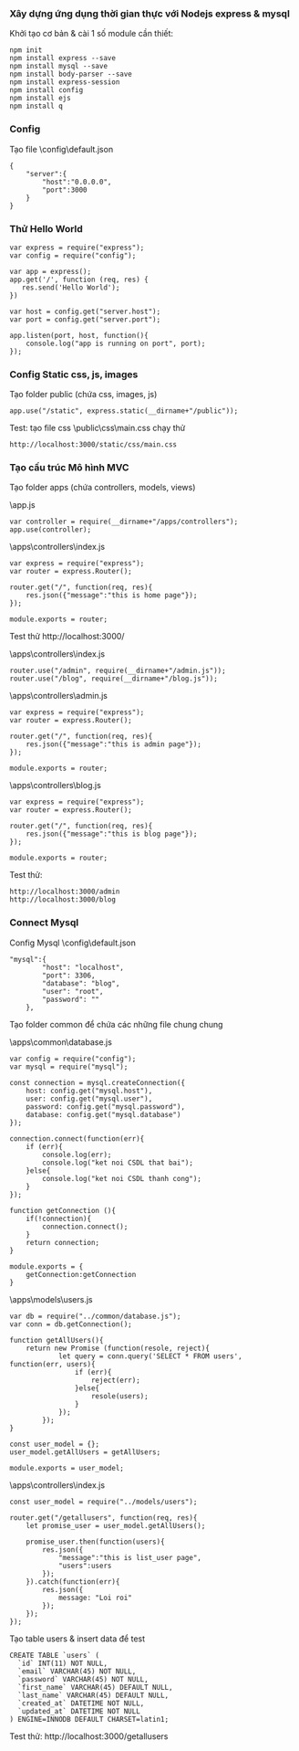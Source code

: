 ### Xây dựng ứng dụng thời gian thực với Nodejs express & mysql
Khởi tạo cơ bản & cài 1 số module cần thiết:
```
npm init
npm install express --save
npm install mysql --save
npm install body-parser --save
npm install express-session
npm install config
npm install ejs
npm install q
```

### Config
Tạo file \config\default.json
```
{
	"server":{
		"host":"0.0.0.0",
		"port":3000
	}
}
```

### Thử Hello World
```
var express = require("express");
var config = require("config");

var app = express();
app.get('/', function (req, res) {
   res.send('Hello World');
})

var host = config.get("server.host");
var port = config.get("server.port");

app.listen(port, host, function(){
	console.log("app is running on port", port);
});
```

### Config Static css, js, images
Tạo folder public (chứa css, images, js)
```
app.use("/static", express.static(__dirname+"/public"));
```

Test: tạo file css \public\css\main.css chạy thử
```
http://localhost:3000/static/css/main.css
```

### Tạo cấu trúc Mô hình MVC
Tạo folder apps (chứa controllers, models, views)

\app.js
```
var controller = require(__dirname+"/apps/controllers"); 
app.use(controller);
```

\apps\controllers\index.js
```
var express = require("express");
var router = express.Router();

router.get("/", function(req, res){
	res.json({"message":"this is home page"});
});

module.exports = router;
```

Test thử http://localhost:3000/

\apps\controllers\index.js
```
router.use("/admin", require(__dirname+"/admin.js"));
router.use("/blog", require(__dirname+"/blog.js"));
```

\apps\controllers\admin.js
```
var express = require("express");
var router = express.Router();

router.get("/", function(req, res){
	res.json({"message":"this is admin page"});
});

module.exports = router;
```

\apps\controllers\blog.js
```
var express = require("express");
var router = express.Router();

router.get("/", function(req, res){
	res.json({"message":"this is blog page"});
});

module.exports = router;
```

Test thử:
```
http://localhost:3000/admin
http://localhost:3000/blog
```

### Connect Mysql
Config Mysql
\config\default.json
```
"mysql":{
		"host": "localhost",
		"port": 3306,
		"database": "blog",
		"user": "root",
		"password": ""
	},
```

Tạo folder common để chứa các những file chung chung

\apps\common\database.js
```
var config = require("config");
var mysql = require("mysql");

const connection = mysql.createConnection({
	host: config.get("mysql.host"),
	user: config.get("mysql.user"),
	password: config.get("mysql.password"),
	database: config.get("mysql.database")
});

connection.connect(function(err){
	if (err){
		console.log(err);
		console.log("ket noi CSDL that bai");
	}else{
		console.log("ket noi CSDL thanh cong");
	}
});

function getConnection (){
	if(!connection){
		connection.connect();
	}
	return connection;
}

module.exports = {
	getConnection:getConnection
}
```

\apps\models\users.js
```
var db = require("../common/database.js");
var conn = db.getConnection();

function getAllUsers(){
    return new Promise (function(resole, reject){
            let query = conn.query('SELECT * FROM users', function(err, users){
                if (err){
                    reject(err);
                }else{
                    resole(users);
                }
            });
        });
}

const user_model = {};
user_model.getAllUsers = getAllUsers;

module.exports = user_model;
```

\apps\controllers\index.js
```
const user_model = require("../models/users");

router.get("/getallusers", function(req, res){
	let promise_user = user_model.getAllUsers();

	promise_user.then(function(users){
		res.json({
			"message":"this is list_user page",
			"users":users
		});
	}).catch(function(err){
		res.json({
			message: "Loi roi"
		});
	});
});
```

Tạo table users & insert data để test
```
CREATE TABLE `users` (
  `id` INT(11) NOT NULL,
  `email` VARCHAR(45) NOT NULL,
  `password` VARCHAR(45) NOT NULL,
  `first_name` VARCHAR(45) DEFAULT NULL,
  `last_name` VARCHAR(45) DEFAULT NULL,
  `created_at` DATETIME NOT NULL,
  `updated_at` DATETIME NOT NULL
) ENGINE=INNODB DEFAULT CHARSET=latin1;
```

Test thử: http://localhost:3000/getallusers
